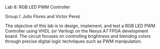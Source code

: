 Lab 8: RGB LED PWM Controller

Group I: Julio Flores and Victor Perez

The objective of this lab is to design, implement, and test a RGB LED PWM Controller using VHDL (or Verilog) on the Nexys A7 FPGA development board. The circuit focuses on controlling brightness and blending colors through precise digital logic techniques such as PWM manipulation. 
